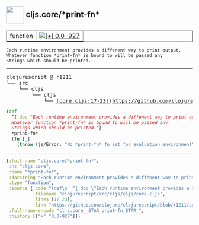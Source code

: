 ## <img width="48px" valign="middle" src="http://i.imgur.com/Hi20huC.png"> cljs.core/\*print-fn\*

 <table border="1">
<tr>
<td>function</td>
<td><a href="https://github.com/cljsinfo/api-refs/tree/0.0-927"><img valign="middle" alt="[+] 0.0-927" src="https://img.shields.io/badge/+-0.0--927-lightgrey.svg"></a> </td>
</tr>
</table>

 <samp>
</samp>

```
Each runtime environment provides a diffenent way to print output.
Whatever function *print-fn* is bound to will be passed any
Strings which should be printed.
```

---

 <pre>
clojurescript @ r1211
└── src
    └── cljs
        └── cljs
            └── <ins>[core.cljs:17-23](https://github.com/clojure/clojurescript/blob/r1211/src/cljs/cljs/core.cljs#L17-L23)</ins>
</pre>

```clj
(def
  ^{:doc "Each runtime environment provides a diffenent way to print output.
  Whatever function *print-fn* is bound to will be passed any
  Strings which should be printed."}
  *print-fn*
  (fn [_]
    (throw (js/Error. "No *print-fn* fn set for evaluation environment"))))
```


---

```clj
{:full-name "cljs.core/*print-fn*",
 :ns "cljs.core",
 :name "*print-fn*",
 :docstring "Each runtime environment provides a diffenent way to print output.\nWhatever function *print-fn* is bound to will be passed any\nStrings which should be printed.",
 :type "function",
 :source {:code "(def\n  ^{:doc \"Each runtime environment provides a diffenent way to print output.\n  Whatever function *print-fn* is bound to will be passed any\n  Strings which should be printed.\"}\n  *print-fn*\n  (fn [_]\n    (throw (js/Error. \"No *print-fn* fn set for evaluation environment\"))))",
          :filename "clojurescript/src/cljs/cljs/core.cljs",
          :lines [17 23],
          :link "https://github.com/clojure/clojurescript/blob/r1211/src/cljs/cljs/core.cljs#L17-L23"},
 :full-name-encode "cljs.core__STAR_print-fn_STAR_",
 :history [["+" "0.0-927"]]}

```
